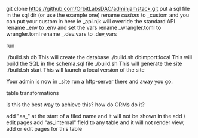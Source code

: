 git clone https://github.com/OrbitLabsDAO/adminjamstack.git
put a sql file in the sql dir (or use the example one)
rename _custom_ to \_custom and you can put your custom in here ie \_api.njk will override the standard API
rename \_env to .env and set the vars
rename \_wrangler.toml to wrangler.toml
rename \_.dev.vars to .dev_vars

run

./build.sh db
This will create the database
./build.sh dbimport:local
This will build the SQL in the schema.sql file
./build.sh
This will generate the site
./build.sh start
This will launch a local version of the site

Your admin is now in \_site run a http-server there and away you go.

table transformations

is this the best way to achieve this? how do ORMs do it?

add "as\_" at the start of a filed name and it will not be shown in the add / edit pages
add "as_internal" field to any table and it will not render view, add or edit pages for this table
